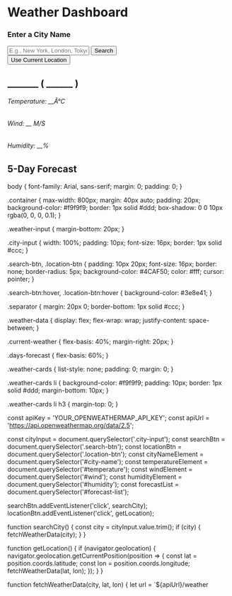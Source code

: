 <!DOCTYPE html>
<html lang="en">
  <head>
    <meta charset="utf-8">
    <title>Weather App</title>
    <link rel="stylesheet" href="style.css">
    <meta name="viewport" content="width=device-width, initial-scale=1.0">
    <script src="script.js" defer></script>
  </head>
  <body>
    <h1>Weather Dashboard</h1>
    <div class="container">
      <div class="weather-input">
        <h3>Enter a City Name</h3>
        <input class="city-input" type="text" placeholder="E.g., New York, London, Tokyo">
        <button class="search-btn">Search</button>
        <div class="separator"></div>
        <button class="location-btn">Use Current Location</button>
      </div>
      <div class="weather-data">
        <div class="current-weather">
          <div class="details">
            <h2 id="city-name">_______ ( ______ )</h2>
            <h6 id="temperature">Temperature: __Â°C</h6>
            <h6 id="wind">Wind: __ M/S</h6>
            <h6 id="humidity">Humidity: __%</h6>
          </div>
        </div>
        <div class="days-forecast">
          <h2>5-Day Forecast</h2>
          <ul class="weather-cards" id="forecast-list">
            <!-- forecast cards will be generated here -->
          </ul>
        </div>
      </div>
    </div>
  </body>
</html>

body {
  font-family: Arial, sans-serif;
  margin: 0;
  padding: 0;
}

.container {
  max-width: 800px;
  margin: 40px auto;
  padding: 20px;
  background-color: #f9f9f9;
  border: 1px solid #ddd;
  box-shadow: 0 0 10px rgba(0, 0, 0, 0.1);
}

.weather-input {
  margin-bottom: 20px;
}

.city-input {
  width: 100%;
  padding: 10px;
  font-size: 16px;
  border: 1px solid #ccc;
}

.search-btn, .location-btn {
  padding: 10px 20px;
  font-size: 16px;
  border: none;
  border-radius: 5px;
  background-color: #4CAF50;
  color: #fff;
  cursor: pointer;
}

.search-btn:hover, .location-btn:hover {
  background-color: #3e8e41;
}

.separator {
  margin: 20px 0;
  border-bottom: 1px solid #ccc;
}

.weather-data {
  display: flex;
  flex-wrap: wrap;
  justify-content: space-between;
}

.current-weather {
  flex-basis: 40%;
  margin-right: 20px;
}

.days-forecast {
  flex-basis: 60%;
}

.weather-cards {
  list-style: none;
  padding: 0;
  margin: 0;
}

.weather-cards li {
  background-color: #f9f9f9;
  padding: 10px;
  border: 1px solid #ddd;
  margin-bottom: 10px;
}

.weather-cards li h3 {
  margin-top: 0;
}

const apiKey = 'YOUR_OPENWEATHERMAP_API_KEY';
const apiUrl = 'https://api.openweathermap.org/data/2.5';

const cityInput = document.querySelector('.city-input');
const searchBtn = document.querySelector('.search-btn');
const locationBtn = document.querySelector('.location-btn');
const cityNameElement = document.querySelector('#city-name');
const temperatureElement = document.querySelector('#temperature');
const windElement = document.querySelector('#wind');
const humidityElement = document.querySelector('#humidity');
const forecastList = document.querySelector('#forecast-list');

searchBtn.addEventListener('click', searchCity);
locationBtn.addEventListener('click', getLocation);

function searchCity() {
  const city = cityInput.value.trim();
  if (city) {
    fetchWeatherData(city);
  }
}

function getLocation() {
  if (navigator.geolocation) {
    navigator.geolocation.getCurrentPosition(position => {
      const lat = position.coords.latitude;
      const lon = position.coords.longitude;
      fetchWeatherData(lat, lon);
    });
  }
}

function fetchWeatherData(city, lat, lon) {
  let url = `${apiUrl}/weather
